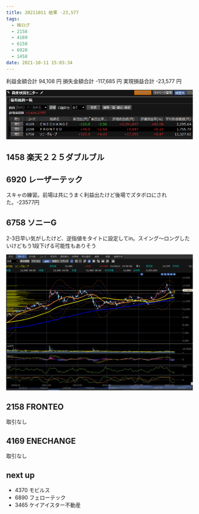 ```yaml
---
title: 20211011 結果 -23,577
tags:
  - 株ログ
  - 2158
  - 4169
  - 6158
  - 6920
  - 1458
date: 2021-10-11 15:03:34
---
```


利益金額合計 94,108 円
損失金額合計 -117,685 円
実現損益合計 -23,577 円

![i](/kab/img/20211011000.png)

## 1458 楽天２２５ダブルブル
## 6920 レーザーテック

スキャの練習。前場は共にうまく利益出たけど後場でズタボロにされた。-23577円

## 6758 ソニーG

2-3日早い気がしたけど、逆指値をタイトに設定してin。スイング～ロングしたいけどもう1段下げる可能性もありそう

![i](/kab/img/20211011001.png)

## 2158 FRONTEO

取引なし

## 4169 ENECHANGE

取引なし

## next up

- 4370 モビルス
- 6890 フェローテック
- 3465 ケイアイスター不動産
